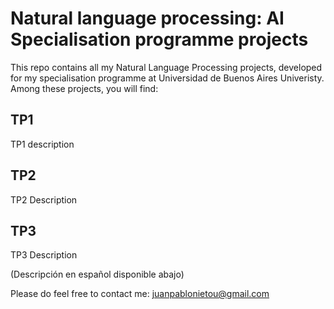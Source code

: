 # Natural language processing: AI Specialisation programme projects

This repo contains all my Natural Language Processing projects, developed for my specialisation programme at Universidad de Buenos Aires Univeristy. Among these projects, you will find:


## TP1


TP1 description

## TP2



TP2 Description

## TP3

TP3 Description

(Descripción en español disponible abajo)

Please do feel free to contact me: juanpablonietou@gmail.com

